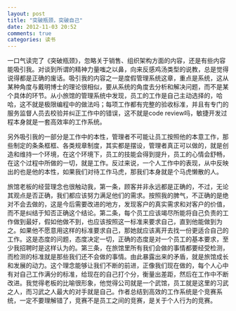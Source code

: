 ```yaml
---
layout: post
title: "突破瓶颈，突破自己"
date: 2012-11-03 20:52
comments: true
categories: 读书
---
```


一口气读完了《突破瓶颈》，忽略关于销售、组织架构方面的内容，还是有些内容能吸引我。对谈到所谓的精神力量嗤之以鼻，向来反感鸡汤类型的说教，总是觉得说得都是正确的废话。吸引我的内容之一是度假管理系统这章，重点是系统，这从某种角度与戴明博士的理论很相似，要从系统的角度去分析和解决问题，而不是某个具体的环节。从小旅馆的管理系统中发现，员工的工作是自己主动选择的，哈哈，这不就是极限编程中的做法吗；每项工作都有完整的验收标准，并且有专门的服务监督人员去校验并纠正工作中的错误，这不就是code review吗，敏捷开发过程本身就是一套高效率的工作系统。

另外吸引我的一部分是工作中的本性，管理者不可能让员工按照他的本意工作，那些制定的条条框框、各类规章制度，其实都是摆设，管理者真正可以做的，就是创造和维持一个环境，在这个环境下，员工的技能会得到提升，员工的心情会舒畅，在这个过程中所做的一切，就是工作。反过来说，一个人工作中的表现，从中反映出的也是他的本性，如果我们对待工作马虎，那我们本身就是个马虎懒散的人。

旅馆老板的经营理念也很触动我，第一条，顾客并非永远都是正确的，不过，无论其观点是否正确，我们都应该努力满足他们的需求。按照我的脾气，不正确的是绝对不会去做的，这是今后需要改进的地方，发现客户的真实需求和对客户的价值，而不是纠结于知否正确这个结论。第二条，每个员工应该竭尽所能将自己负责的工作做到最好，假如他做不到，也应该按照这一标准来要求自己，直到他能做到为之。如果他不愿意用这样的标准要求自己，那她就应该离开去找一份更适合自己的工作。这是态度的问题，态度决定一切，正确的态度是对一个员工的基本要求，至少我招聘时是这样认为的。第三条，在旅馆里所有我们会做的事情都要经受检测，而检测的标准就是那些我们还不会做的事情。由此暴露出来的矛盾，就是旅馆成长和发展的动力。这个理念能够让我们不断的前进，正像我们现在做的，每个人心中有对自己工作满分的标准，给现在的自己打个分，衡量出差距，然后在工作中不断改进。我觉得老板的比喻很形象，他觉得公司就是一个武馆，员工就是这里的习武之人，而习武之人最大的对手就是自己。作者总结到高效的工作系统是个竞赛系统，一定不要理解错了，竞赛不是员工之间的竞赛，是关于个人行为的竞赛。
